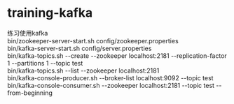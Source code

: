 # training-kafka
练习使用kafka<br>
bin/zookeeper-server-start.sh config/zookeeper.properties <br>
bin/kafka-server-start.sh config/server.properties <br>
bin/kafka-topics.sh --create --zookeeper localhost:2181 --replication-factor 1 --partitions 1 --topic test <br>
bin/kafka-topics.sh --list --zookeeper localhost:2181 <br>
bin/kafka-console-producer.sh --broker-list localhost:9092 --topic test <br>
bin/kafka-console-consumer.sh --zookeeper localhost:2181 --topic test --from-beginning <br>



